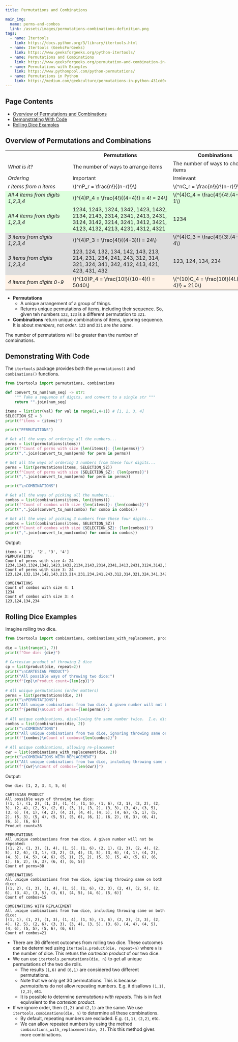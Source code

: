 ```yaml
---
title: Permutations and Combinations

main_img:
  name: perms-and-combos
  link: /assets/images/permutations-combinations-definition.png
tags: 
  - name: Itertools
    link: https://docs.python.org/3/library/itertools.html
  - name: Itertools (GeeksForGeeks)
    link: https://www.geeksforgeeks.org/python-itertools/
  - name: Permutations and Combinations
    link: https://www.geeksforgeeks.org/permutation-and-combination-in-python/
  - name: Permutations with Examples
    link: https://www.pythonpool.com/python-permutations/
  - name: Permutations in Python
    link: https://medium.com/geekculture/permutations-in-python-431cd0c75253
---
```

<script id="MathJax-script" async
        src="https://cdn.jsdelivr.net/npm/mathjax@3/es5/tex-mml-chtml.js">
</script>

## Page Contents

- [Overview of Permutations and Combinations](#overview-of-permutations-and-combinations)
- [Demonstrating With Code](#demonstrating-with-code)
- [Rolling Dice Examples](#rolling-dice-examples)

## Overview of Permutations and Combinations

<table class="dazbo-table" style="width: 800px">
    <tr>
      <th style="width:200px"></th>
      <th style="width:320px">Permutations</th>
      <th style="width:280px">Combinations</th>
    </tr>
    <tr><td style="font-style: italic">What is it?</td><td>The number of ways to arrange items</td><td>The number of ways to choose items</td></tr>
    <tr><td style="font-style: italic">Ordering</td><td>Important</td><td>Irrelevant</td></tr>
    <tr><td style="font-style: italic">r items from n items</td><td>\(^nP_r = \frac{n!}{(n-r)!}\)</td><td>\(^nC_r = \frac{n!}{r!(n-r)!}\)</td></tr>
    <tr style="background: #ddffdd;"><td style="font-style: italic">All 4 items from digits 1,2,3,4</td><td>\(^{4}P_4 = \frac{4!}{(4-4)!} = 4! = 24\)</td><td>\(^{4}C_4 = \frac{4!}{4!.(4-4)!} = 1\)</td></tr>
    <tr style="background: #ddffdd;"><td style="font-style: italic">All 4 items from digits 1,2,3,4</td><td>1234, 1243, 1324, 1342, 1423, 1432, 2134, 2143, 2314, 2341, 2413, 2431, 3124, 3142, 3214, 3241, 3412, 3421, 4123, 4132, 4213, 4231, 4312, 4321</td><td>1234</td></tr>
    <tr style="background: #dddddd;"><td style="font-style: italic">3 items from digits 1,2,3,4</td><td>\(^{4}P_3 = \frac{4!}{(4-3)!} = 24\)</td><td>\(^{4}C_3 = \frac{4!}{3!.(4-3)!} = 4\)</td></tr>
    <tr style="background: #dddddd;"><td style="font-style: italic">3 items from digits 1,2,3,4</td><td>123, 124, 132, 134, 142, 143, 213, 214, 231, 234, 241, 243, 312, 314, 321, 324, 341, 342, 412, 413, 421, 423, 431, 432</td><td>123, 124, 134, 234</td></tr>
    <tr style="background: #fff2e6"><td style="font-style: italic">4 items from digits 0-9</td><td>\(^{10}P_4 = \frac{10!}{(10-4)!} = 5040\)</td><td>\(^{10}C_4 = \frac{10!}{4!.(10-4)!} = 210\)</td></tr>
</table>

- **Permutations** 
  - A unique arrangement of a group of things.
  - Returns unique permutations of items, including their sequence. So, given teh numbers `123`, `123` is a different permutation to `321`.
- **Combinations** return unique combinations of items, ignoring sequence. It is about _members_, not _order_. `123` and `321` are _the same_.

The number of permutations will be greater than the number of combinations.

## Demonstrating With Code

The `itertools` package provides both the `permutations()` and `combinations()` functions.

```python
from itertools import permutations, combinations

def convert_to_num(num_seq) -> str:
    """ Take a sequence of digits, and convert to a single str """
    return "".join(num_seq)

items = list(str(val) for val in range(1,4+1)) # [1, 2, 3, 4]
SELECTION_SZ = 3
print(f"items = {items}")

print("PERMUTATIONS")

# Get all the ways of ordering all the numbers...
perms = list(permutations(items))
print(f"Count of perms with size {len(items)}: {len(perms)}")
print(",".join(convert_to_num(perm) for perm in perms))

# Get all the ways of ordering 3 numbers from these four digits...
perms = list(permutations(items, SELECTION_SZ))
print(f"Count of perms with size {SELECTION_SZ}: {len(perms)}")
print(",".join(convert_to_num(perm) for perm in perms))

print("\nCOMBINATIONS")

# Get all the ways of picking all the numbers...
combos = list(combinations(items, len(items)))
print(f"Count of combos with size {len(items)}: {len(combos)}")
print(",".join(convert_to_num(combo) for combo in combos))

# Get all the ways of picking 3 numbers from these four digits...
combos = list(combinations(items, SELECTION_SZ))
print(f"Count of combos with size {SELECTION_SZ}: {len(combos)}")
print(",".join(convert_to_num(combo) for combo in combos))
```

Output:

```text
items = ['1', '2', '3', '4']
PERMUTATIONS
Count of perms with size 4: 24
1234,1243,1324,1342,1423,1432,2134,2143,2314,2341,2413,2431,3124,3142,3214,3241,3412,3421,4123,4132,4213,4231,4312,4321
Count of perms with size 3: 24
123,124,132,134,142,143,213,214,231,234,241,243,312,314,321,324,341,342,412,413,421,423,431,432

COMBINATIONS
Count of combos with size 4: 1
1234
Count of combos with size 3: 4
123,124,134,234
```

## Rolling Dice Examples

Imagine rolling two dice. 

```python
from itertools import combinations, combinations_with_replacement, product, permutations
 
die = list(range(1, 7))
print(f"One die: {die}")
 
# Cartesian product of throwing 2 dice
cp = list(product(die, repeat=2))
print("\nCARTESIAN PRODUCT")
print("All possible ways of throwing two dice:")
print(f"{cp}\nProduct count={len(cp)}")
 
# All unique permutations (order matters)
perms = list(permutations(die, 2))
print("\nPERMUTATIONS")
print("All unique combinations from two dice. A given number will not be repeated:")
print(f"{perms}\nCount of perms={len(perms)}")
 
# All unique combinations, disallowing the same number twice.  I.e. disallowing re-placement.
combos = list(combinations(die, 2))
print("\nCOMBINATIONS")
print("All unique combinations from two dice, ignoring throwing same on both dice:")
print(f"{combos}\nCount of combos={len(combos)}")
 
# All unique combinations, allowing re-placement
cwr = list(combinations_with_replacement(die, 2))
print("\nCOMBINATIONS WITH REPLACEMENT")
print("All unique combinations from two dice, including throwing same on both dice:")
print(f"{cwr}\nCount of combos={len(cwr)}")
```

Output:

```text
One die: [1, 2, 3, 4, 5, 6]

CARTESIAN PRODUCT
All possible ways of throwing two dice:
[(1, 1), (1, 2), (1, 3), (1, 4), (1, 5), (1, 6), (2, 1), (2, 2), (2, 3), (2, 4), (2, 5), (2, 6), (3, 1), (3, 2), (3, 3), (3, 4), (3, 5), (3, 6), (4, 1), (4, 2), (4, 3), (4, 4), (4, 5), (4, 6), (5, 1), (5, 2), (5, 3), (5, 4), (5, 5), (5, 6), (6, 1), (6, 2), (6, 3), (6, 4), (6, 5), (6, 6)]    
Product count=36

PERMUTATIONS
All unique combinations from two dice. A given number will not be repeated:
[(1, 2), (1, 3), (1, 4), (1, 5), (1, 6), (2, 1), (2, 3), (2, 4), (2, 5), (2, 6), (3, 1), (3, 2), (3, 4), (3, 5), (3, 6), (4, 1), (4, 2), (4, 3), (4, 5), (4, 6), (5, 1), (5, 2), (5, 3), (5, 4), (5, 6), (6, 1), (6, 2), (6, 3), (6, 4), (6, 5)]
Count of perms=30

COMBINATIONS
All unique combinations from two dice, ignoring throwing same on both dice:
[(1, 2), (1, 3), (1, 4), (1, 5), (1, 6), (2, 3), (2, 4), (2, 5), (2, 6), (3, 4), (3, 5), (3, 6), (4, 5), (4, 6), (5, 6)]
Count of combos=15

COMBINATIONS WITH REPLACEMENT
All unique combinations from two dice, including throwing same on both dice:
[(1, 1), (1, 2), (1, 3), (1, 4), (1, 5), (1, 6), (2, 2), (2, 3), (2, 4), (2, 5), (2, 6), (3, 3), (3, 4), (3, 5), (3, 6), (4, 4), (4, 5), (4, 6), (5, 5), (5, 6), (6, 6)]
Count of combos=21
```

- There are 36 different outcomes from rolling two dice.  These outcomes can be determined using `itertools.product(die, repeat=n)` where `n` is the number of dice. This retuns the _cartesian product_ of our two dice.
- We can use `itertools.permutations(die, n)` to get all unique permutations of the two die rolls.
  - The results `(1,6)` and `(6,1)` are considered two different permutations.
  - Note that we only get 30 permutations.  This is because _permutations_ do not allow repeating numbers. E.g. it disallows `(1,1)`, `(2,2)`, etc. 
  - It is possible to determine _permutations with repeats_.  This is in fact equivalent to the _cartesian product_.
- If we ignore order, then `(1,2)` and `(2,1)` are the same. We use `itertools.combinations(die, n)` to determine all these combinations.
  - By default, repeating numbers are excluded. E.g. `(1,1)`, `(2,2)`, etc.
  - We can allow repeated numbers by using the method `combinations_with_replacement(die, 2)`. This this method gives more combinations.